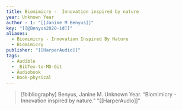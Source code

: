 ```yaml
---
title: Biomimicry -  Innovation inspired by nature
year: Unknown Year
author - 1: "[[Janine M Benyus]]"
key: "[[@Benyus2020-id]]"
aliases:
  - Biomimicry - Innovation Inspired By Nature
  - Biomimicry
publisher: "[[HarperAudio]]"
tags:
  - Audible
  - _BibTex-to-MD-Git
  - Audiobook
  - Book-physical
---
```


> [!bibliography]
> Benyus, Janine M. Unknown Year. “Biomimicry -  Innovation inspired by nature.” "[[HarperAudio]]"